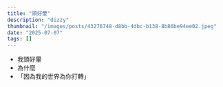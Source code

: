 ```yaml
---
title: "頭好暈"
description: "dizzy"
thumbnail: "/images/posts/43276748-d8bb-4dbc-b138-8b86be94ee02.jpeg"
date: "2025-07-07"
tags: []
---
```

- 我頭好暈
- 為什麼
- 「因為我的世界為你打轉」
